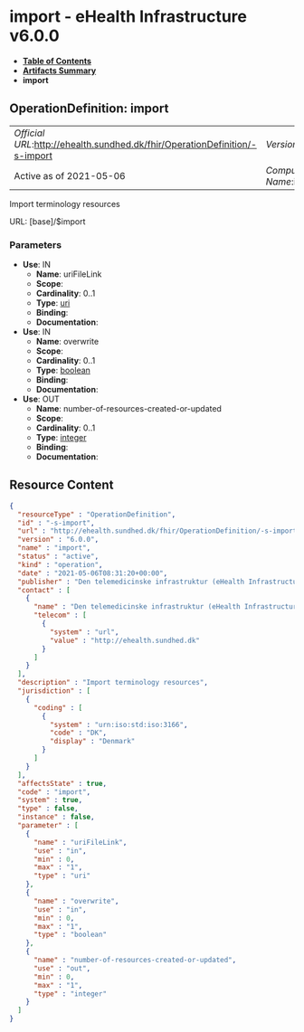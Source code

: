 # import - eHealth Infrastructure v6.0.0

* [**Table of Contents**](toc.md)
* [**Artifacts Summary**](artifacts.md)
* **import**

## OperationDefinition: import 

| | |
| :--- | :--- |
| *Official URL*:http://ehealth.sundhed.dk/fhir/OperationDefinition/-s-import | *Version*:6.0.0 |
| Active as of 2021-05-06 | *Computable Name*:import |

 
Import terminology resources 

URL: [base]/$import

### Parameters

* **Use**: IN
  * **Name**: uriFileLink
  * **Scope**: 
  * **Cardinality**: 0..1
  * **Type**: [uri](http://hl7.org/fhir/R4/datatypes.html#uri)
  * **Binding**: 
  * **Documentation**: 
* **Use**: IN
  * **Name**: overwrite
  * **Scope**: 
  * **Cardinality**: 0..1
  * **Type**: [boolean](http://hl7.org/fhir/R4/datatypes.html#boolean)
  * **Binding**: 
  * **Documentation**: 
* **Use**: OUT
  * **Name**: number-of-resources-created-or-updated
  * **Scope**: 
  * **Cardinality**: 0..1
  * **Type**: [integer](http://hl7.org/fhir/R4/datatypes.html#integer)
  * **Binding**: 
  * **Documentation**: 



## Resource Content

```json
{
  "resourceType" : "OperationDefinition",
  "id" : "-s-import",
  "url" : "http://ehealth.sundhed.dk/fhir/OperationDefinition/-s-import",
  "version" : "6.0.0",
  "name" : "import",
  "status" : "active",
  "kind" : "operation",
  "date" : "2021-05-06T08:31:20+00:00",
  "publisher" : "Den telemedicinske infrastruktur (eHealth Infrastructure)",
  "contact" : [
    {
      "name" : "Den telemedicinske infrastruktur (eHealth Infrastructure)",
      "telecom" : [
        {
          "system" : "url",
          "value" : "http://ehealth.sundhed.dk"
        }
      ]
    }
  ],
  "description" : "Import terminology resources",
  "jurisdiction" : [
    {
      "coding" : [
        {
          "system" : "urn:iso:std:iso:3166",
          "code" : "DK",
          "display" : "Denmark"
        }
      ]
    }
  ],
  "affectsState" : true,
  "code" : "import",
  "system" : true,
  "type" : false,
  "instance" : false,
  "parameter" : [
    {
      "name" : "uriFileLink",
      "use" : "in",
      "min" : 0,
      "max" : "1",
      "type" : "uri"
    },
    {
      "name" : "overwrite",
      "use" : "in",
      "min" : 0,
      "max" : "1",
      "type" : "boolean"
    },
    {
      "name" : "number-of-resources-created-or-updated",
      "use" : "out",
      "min" : 0,
      "max" : "1",
      "type" : "integer"
    }
  ]
}

```

